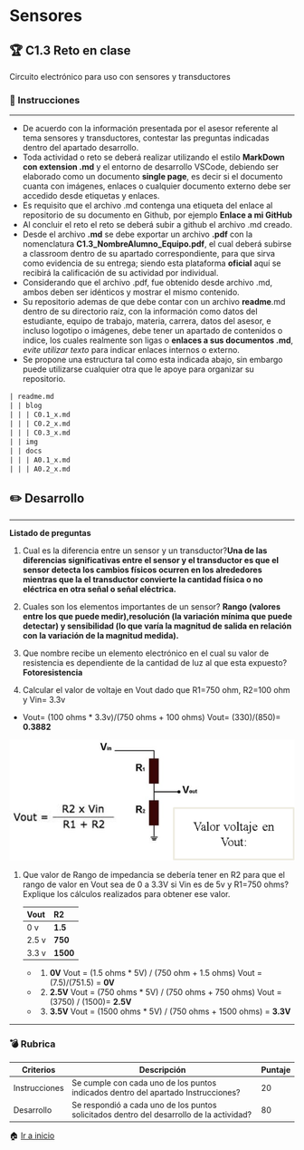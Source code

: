 # Sensores

## :trophy: C1.3 Reto en clase

Circuito electrónico para uso con sensores y transductores

### :blue_book: Instrucciones
___

- De acuerdo con la información presentada por el asesor referente al tema sensores y transductores, contestar las preguntas indicadas dentro del apartado desarrollo.
- Toda actividad o reto se deberá realizar utilizando el estilo **MarkDown con extension .md** y el entorno de desarrollo VSCode, debiendo ser elaborado como un documento **single page**, es decir si el documento cuanta con imágenes, enlaces o cualquier documento externo debe ser accedido desde etiquetas y enlaces.
- Es requisito que el archivo .md contenga una etiqueta del enlace al repositorio de su documento en Github, por ejemplo **Enlace a mi GitHub**
- Al concluir el reto el reto se deberá subir a github el archivo .md creado.
- Desde el archivo **.md** se debe exportar un archivo **.pdf** con la nomenclatura **C1.3_NombreAlumno_Equipo.pdf**, el cual deberá subirse a classroom dentro de su apartado correspondiente, para que sirva como evidencia de su entrega; siendo esta plataforma **oficial** aquí se recibirá la calificación de su actividad por individual.
- Considerando que el archivo .pdf, fue obtenido desde archivo .md, ambos deben ser idénticos y mostrar el mismo contenido.
- Su repositorio ademas de que debe contar con un archivo **readme**.md dentro de su directorio raíz, con la información como datos del estudiante, equipo de trabajo, materia, carrera, datos del asesor, e incluso logotipo o imágenes, debe tener un apartado de contenidos o indice, los cuales realmente son ligas o **enlaces a sus documentos .md**, _evite utilizar texto_ para indicar enlaces internos o externo.
- Se propone una estructura tal como esta indicada abajo, sin embargo puede utilizarse cualquier otra que le apoye para organizar su repositorio.


```  
| readme.md
| | blog
| | | C0.1_x.md
| | | C0.2_x.md
| | | C0.3_x.md
| | img
| | docs
| | | A0.1_x.md
| | | A0.2_x.md
```

## :pencil2: Desarrollo

___

**Listado de preguntas**

1. Cual es la diferencia entre un sensor y un transductor?**Una de las diferencias significativas entre el sensor y el transductor es que el sensor detecta los cambios físicos ocurren en los alrededores mientras que la el transductor convierte la cantidad física o no eléctrica en otra señal o señal eléctrica.**
2. Cuales son los elementos importantes de un sensor? **Rango (valores entre los que puede medir),resolución (la variación mínima que puede detectar) y sensibilidad (lo que varía la magnitud de salida en relación con la variación de la magnitud medida).**

3. Que nombre recibe un elemento electrónico en el cual su valor de resistencia es dependiente de la cantidad de luz al que esta expuesto? **Fotoresistencia**
4. Calcular el valor de voltaje en Vout dado que R1=750 ohm, R2=100 ohm y Vin= 3.3v

* Vout= (100 ohms * 3.3v)/(750 ohms + 100 ohms)
Vout= (330)/(850)= **0.3882**

![SensoresTransductoresCircuitoVout](/img/C1.x_SensoresTransductoresCircuitoVout.png)

1. Que valor de Rango de impedancia se debería tener en R2 para que el rango de valor en Vout sea de 0 a 3.3V si Vin es de 5v y R1=750 ohms? Explique los cálculos realizados para obtener ese valor.

    Vout | R2 |
    ----|----|
    0 v | **1.5**|
    2.5 v | **750** |
    3.3 v | **1500** |
    
    * 1) **0V** 
     Vout = (1.5 ohms * 5V) / (750 ohm + 1.5 ohms)
     Vout = (7.5)/(751.5) = **0V**
     * 2) **2.5V**
     Vout = (750 ohms * 5V) / (750 ohms + 750 ohms)
     Vout = (3750) / (1500)= **2.5V**
      * 3) **3.5V**
     Vout = (1500 ohms * 5V) / (750 ohms + 1500 ohms) = **3.3V**  
     

___

### :bomb: Rubrica

| Criterios     | Descripción                                                                                  | Puntaje |
| ------------- | -------------------------------------------------------------------------------------------- | ------- |
| Instrucciones | Se cumple con cada uno de los puntos indicados dentro del apartado Instrucciones?            | 20 |
| Desarrollo    | Se respondió a cada uno de los puntos solicitados dentro del desarrollo de la actividad?     | 80      |

:house: [Ir a inicio](https://github.com/AlejandroDiaz96/SistemasProgramables2020)